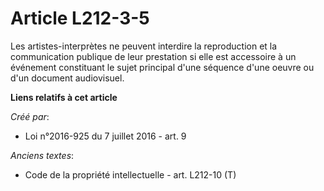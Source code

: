 # Article L212-3-5

Les artistes-interprètes ne peuvent interdire la reproduction et la communication publique de leur prestation si elle est
accessoire à un événement constituant le sujet principal d'une séquence d'une oeuvre ou d'un document audiovisuel.

**Liens relatifs à cet article**

_Créé par_:

  - Loi n°2016-925 du 7 juillet 2016 - art. 9

_Anciens textes_:

  - Code de la propriété intellectuelle - art. L212-10 (T)

